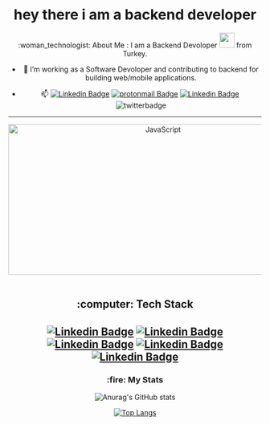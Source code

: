  <div align="center">
      <h1>hey there i am a backend developer </h1>
      :woman_technologist: About Me :
    I am a Backend Devoloper <img src="https://media.giphy.com/media/WUlplcMpOCEmTGBtBW/giphy.gif" width="30"> from Turkey.
    
  - :telescope: I’m working as a Software Devoloper and contributing to backend for building web/mobile applications.

- :mailbox: [![Linkedin Badge](https://img.shields.io/badge/LinkedIn-0077B5?style=for-the-badge&logo=linkedin&logoColor=white)](https://www.linkedin.com/in/bugrauslu/)  [![protonmail Badge](https://img.shields.io/badge/ProtonMail-8B89CC?style=for-the-badge&logo=protonmail&logoColor=white)](bugrauslu@protonmail.com)  [![Linkedin Badge](https://img.shields.io/badge/WhatsApp-05362426778?style=for-the-badge&logo=whatsapp&logoColor=white)](0536-242-67-78)
       <img src="https://komarev.com/ghpvc/?username=bugrauslu&style=for-the-badge&color=blue" alt=""/>
       <img src="https://img.shields.io/badge/Twitter-1DA1F2?style=for-the-badge&logo=twitter&logoColor=white" alt="twitterbadge"/>
</div>
<hr>
<div align="center">
 <img src="https://media.giphy.com/media/QNFhOolVeCzPQ2Mx85/giphy.gif" title="JavaScript" alt="JavaScript" width="600"height="300"/>&nbsp;

  <h2>
   :computer: Tech Stack
   <h2>
   
  [![Linkedin Badge](https://img.shields.io/badge/JavaScript-F7DF1E?style=for-the-badge&logo=javascript&logoColor=black)](https://www.linkedin.com/in/bugrauslu/) 
  [![Linkedin Badge](https://img.shields.io/badge/Node.js-43853D?style=for-the-badge&logo=node.js&logoColor=white)](https://www.linkedin.com/in/bugrauslu/) 
  [![Linkedin Badge](https://img.shields.io/badge/TypeScript-007ACC?style=for-the-badge&logo=typescript&logoColor=white)](https://www.linkedin.com/in/bugrauslu/) 
  [![Linkedin Badge](https://img.shields.io/badge/Express.js-404D59?style=for-the-badge)](https://www.linkedin.com/in/bugrauslu/) 
  [![Linkedin Badge](https://img.shields.io/badge/React_Native-20232A?style=for-the-badge&logo=react&logoColor=61DAFB)](https://www.linkedin.com/in/bugrauslu/) 
  

</div> 
  <div align="center">
     <h3>
   :fire: My Stats 
      </h3>
      
  ![Anurag's GitHub stats](https://github-readme-stats.vercel.app/api?username=bugrauslu&show_icons=true&theme=vision-friendly-dark&card_width=850px&)
    
  [![Top Langs](https://github-readme-stats.vercel.app/api/top-langs/?username=bugrauslu&layout=compact&theme=vision-friendly-dark&card_width=800px&)](https://github.com/bugrauslu)
    
  </div>
 
